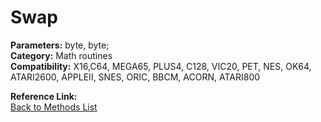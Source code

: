 # Swap

**Parameters:** byte, byte;  
**Category:** Math routines  
**Compatibility:** X16,C64, MEGA65, PLUS4, C128, VIC20, PET,  NES, OK64, ATARI2600, APPLEII, SNES, ORIC, BBCM, ACORN, ATARI800  

**Reference Link:**  
[Back to Methods List](../../SUMMARY.md)
